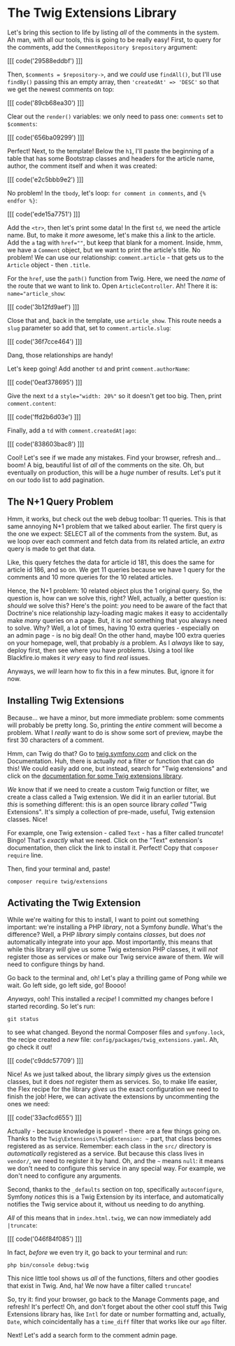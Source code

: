 # The Twig Extensions Library

Let's bring this section to life by listing *all* of the comments in the system.
Ah man, with all our tools, this is going to be really easy! First, to query
for the comments, add the `CommentRepository $repository` argument:

[[[ code('29588eddbf') ]]]

Then, `$comments = $repository->`, and we *could* use `findAll()`, but I'll use
`findBy()` passing this an empty array, then `'createdAt' => 'DESC'` so that
we get the newest comments on top:

[[[ code('89cb68ea30') ]]]

Clear out the `render()` variables: we only need to pass one: `comments` set to `$comments`:

[[[ code('656ba09299') ]]]

Perfect! Next, to the template! Below the `h1`, I'll paste the beginning of a table
that has some Bootstrap classes and headers for the article name, author, the comment
itself and when it was created:

[[[ code('e2c5bbb9e2') ]]]

No problem! In the `tbody`, let's loop: `for comment in comments`, and `{% endfor %}`:

[[[ code('ede15a7751') ]]]

Add the `<tr>`, then let's print some data! In the first `td`, we need the article
name. But, to make it *more* awesome, let's make this a *link* to the article. Add
the `a` tag with `href=""`, but keep that blank for a moment. Inside, hmm, we have
a `Comment` object, but we want to print the article's title. No problem! We can
use our relationship: `comment.article` - that gets us to the `Article` object -
then `.title`.

For the `href`, use the `path()` function from Twig. Here, we need the *name* of
the route that we want to link to. Open `ArticleController`. Ah! There it is:
`name="article_show`:

[[[ code('3b12fd9aef') ]]]

Close that and, back in the template, use `article_show`. This route needs a `slug`
parameter so add that, set to `comment.article.slug`:

[[[ code('36f7cce464') ]]]

Dang, those relationships are handy!

Let's keep going! Add another `td` and print `comment.authorName`:

[[[ code('0eaf378695') ]]]

Give the next `td` a `style="width: 20%"` so it doesn't get too big. Then, print
`comment.content`:

[[[ code('ffd2b6d03e') ]]]

Finally, add a `td` with `comment.createdAt|ago`:

[[[ code('838603bac8') ]]]

Cool! Let's see if we made any mistakes. Find your browser, refresh and... boom!
A big, beautiful list of *all* of the comments on the site. Oh, but eventually
on production, this will be a *huge* number of results. Let's put it on our todo
list to add pagination.

## The N+1 Query Problem

Hmm, it works, but check out the web debug toolbar: 11 queries. This is that same
annoying N+1 problem that we talked about earlier. The first query is the one we
expect: SELECT all of the comments from the system. But, as we loop over each comment
and fetch data from its related article, an *extra* query is made to get that data.

Like, this query fetches the data for article id 181, this does the same for
article id 186, and so on. We get 11 queries because we have 1 query for the comments
and 10 more queries for the 10 related articles.

Hence, the N+1 problem: 10 related object plus the 1 original query. So, the question
is, how can we solve this, right? Well, actually, a better question is: *should*
we solve this? Here's the point: *you* need to be aware of the fact that Doctrine's
nice relationship lazy-loading magic makes it easy to accidentally make *many* queries
on a page. But, it is *not* something that you always need to solve. Why? Well, a
lot of times, having 10 extra queries - especially on an admin page - is no big
deal! On the other hand, maybe 100 extra queries on your homepage, well, that probably
*is* a problem. As I *always* like to say, deploy first, then see where you have
problems. Using a tool like Blackfire.io makes it *very* easy to find *real* issues.

Anyways, we *will* learn how to fix this in a few minutes. But, ignore it for now.

## Installing Twig Extensions

Because... we have a minor, but more immediate problem: some comments will probably
be pretty long. So, printing the *entire* comment will become a problem. What I
*really* want to do is show some sort of preview, maybe the first 30 characters
of a comment.

Hmm, can Twig do that? Go to [twig.symfony.com][twig] and click on the
Documentation. Huh, there is actually *not* a filter or function that can do this!
We could easily add one, but instead, search for "Twig extensions" and click on the
[documentation for some Twig extensions library][twig_extensions].

*We* know that if we need to create a custom Twig function or filter, we create
a class called a Twig extension. We did it in an earlier tutorial. But *this* is
something different: this is an open source library *called* "Twig Extensions".
It's simply a collection of pre-made, useful, Twig extension classes. Nice!

For example, one Twig extension - called `Text` - has a filter called *truncate*!
Bingo! That's *exactly* what we need. Click on the "Text" extension's documentation,
then click the link to install it. Perfect! Copy that `composer require` line.

Then, find your terminal and, paste!

```terminal-silent
composer require twig/extensions
```

## Activating the Twig Extension

While we're waiting for this to install, I want to point out something important:
we're installing a PHP *library*, not a Symfony *bundle*. What's the difference?
Well, a PHP *library* simply contains *classes*, but does *not* automatically
integrate into your app. Most importantly, this means that while this library *will*
give us some Twig extension PHP classes, it will *not* register those as services
or make our Twig service aware of them. *We* will need to configure things by hand.

Go back to the terminal and, oh! Let's play a thrilling game of Pong while we wait.
Go left side, go left side, go! Boooo!

*Anyways*, ooh! This installed a *recipe*! I committed my changes before I started
recording. So let's run:

```terminal
git status
```

to see what changed. Beyond the normal Composer files and `symfony.lock`, the recipe
created a *new* file: `config/packages/twig_extensions.yaml`. Ah, go check it out!

[[[ code('c9ddc57709') ]]]

Nice! As we just talked about, the library *simply* gives us the extension classes,
but it does *not* register them as services. So, to make life easier, the Flex recipe
for the library *gives* us the exact configuration we need to finish the job! Here,
we can activate the extensions by uncommenting the ones we need:

[[[ code('33acfcd655') ]]]

Actually - because knowledge is power! - there are a few things going on. Thanks
to the `Twig\Extensions\TwigExtension: ~` part, that class becomes registered as
as service. Remember: each class in the `src/` directory is *automatically* registered
as a service. But because this class lives in `vendor/`, we need to register it
by hand. Oh, and the `~` means `null`: it means we don't need to configure this service
in any special way. For example, we don't need to configure any arguments.

Second, thanks to the `_defaults` section on top, specifically `autoconfigure`,
Symfony *notices* this is a Twig Extension by its interface, and automatically
notifies the Twig service about it, without us needing to do anything.

*All* of this means that in `index.html.twig`, we can now immediately add `|truncate`:

[[[ code('046f84f085') ]]]

In fact, *before* we even try it, go back to your terminal and run:

```terminal
php bin/console debug:twig
```

This nice little tool shows us *all* of the functions, filters and other goodies
that exist in Twig. And, ha! We now have a filter called `truncate`!

So, try it: find your browser, go back to the Manage Comments page, and refresh!
It's perfect! Oh, and don't forget about the other cool stuff this Twig Extensions
library has, like `Intl` for date or number formatting and, actually, `Date`,
which coincidentally has a `time_diff` filter that works like our `ago` filter.

Next! Let's add a search form to the comment admin page.


[twig]: https://twig.symfony.com/
[twig_extensions]: http://twig-extensions.readthedocs.io/en/latest/
